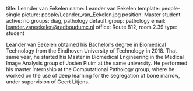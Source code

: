 title: Leander van Eekelen
name: Leander van Eekelen
template: people-single
picture: people/Leander_van_Eekelen.jpg
position: Master student
active: no
groups: diag, pathology
default_group: pathology
email: leander.vaneekelen@radboudumc.nl
office: Route 812, room 2.39
type: student

Leander van Eekelen obtained his Bachelor’s degree in Biomedical Technology from the Eindhoven University of Technology in 2018. That same year, he started his Master in Biomedical Engineering in the Medical Image Analysis group of Josien Pluim at the same university. He performed his master internship at the Computational Pathology group, where he worked on the use of deep learning for the segregation of bone marrow, under supervision of Geert Litjens.
